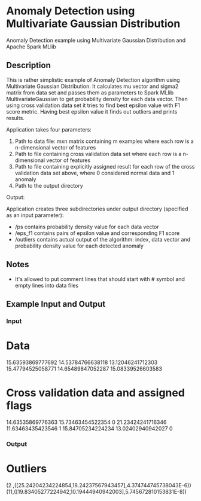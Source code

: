 Anomaly Detection using Multivariate Gaussian Distribution
====================

Anomaly Detection example using Multivariate Gaussian Distribution and Apache Spark MLlib

Description
-----------

This is rather simplistic example of Anomaly Detection algorithm using Multivariate Gaussian Distribution. It calculates mu vector and sigma2 matrix from data set and passes them as parameters to Spark MLlib MultivariateGaussian to get probability density for each data vector. Then using cross validation data set it tries to find best epsilon value with F1 score metric. Having best epsilon value it finds out outliers and prints results.

Application takes four parameters:

1) Path to data file: mxn matrix containing m examples where each row is a n-dimensional vector of features
2) Path to file containing cross validation data set where each row is a n-dimensional vector of features
3) Path to file containing explicitly assigned result for each row of the cross validation data set above, where 0 considered normal data and 1 anomaly
4) Path to the output directory

Output:

Application creates three subdirectories under output directory (specified as an input parameter):

- /ps contains probability density value for each data vector
- /eps_f1 contains pairs of epsilon value and corresponding F1 score
- /outliers contains actual output of the algorithm: index, data vector and probability density value for each detected anomaly

Notes
-----------

- It's allowed to put comment lines that should start with # symbol and empty lines into data files

Example Input and Output
------------------------

### Input 

# Data

 15.63593869777692 14.53784766638118
 13.12046241712303 15.47794525058771
 14.65489847052287 15.08339526603583
    

# Cross validation data and assigned flags


 14.63535869776363 15.73463454522354 0
 21.23424241716346 11.63463435423546 1
 15.84705234224234 13.02402940942027 0

### Output 

# Outliers

(2 ,([25.24204234224854,18.24237567943457],4.374744745738043E-6))
(11,([19.83405277224942,10.19444940942003],5.745672810153831E-8))
